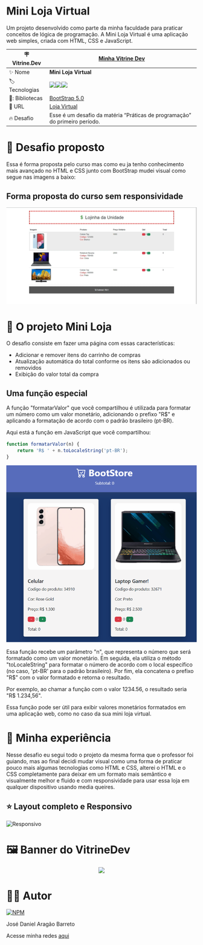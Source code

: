 # Mini Loja Virtual

Um projeto desenvolvido como parte da minha faculdade para praticar conceitos de lógica de programação. A Mini Loja Virtual é uma aplicação web simples, criada com HTML, CSS e JavaScript.

| :placard: Vitrine.Dev |  [Minha Vitrine Dev](https://cursos.alura.com.br/vitrinedev/danielbarreto)   |
| -------------  | --- |
| :sparkles: Nome        | **Mini Loja Virtual**
| :label: Tecnologias |   <img src="https://img.shields.io/badge/HTML5-E34F26?style=for-the-badge&logo=html5&logoColor=white"><img src="https://img.shields.io/badge/CSS3-1572B6?style=for-the-badge&logo=css3&logoColor=white"><img src="https://img.shields.io/badge/JavaScript-F7DF1E?style=for-the-badge&logo=javascript&logoColor=black">
| 🎇: Bibliotecas | [BootStrap 5.0](https://www.cssportal.com/css-scrollbar-generator/)
| :rocket: URL         | [Loja Virtual](https://faculdade-loja-virtual.bohr.io)
| :fire: Desafio     | Esse é um desafio da matéria “Práticas de programação” do primeiro período.

# 💪 Desafio proposto

Essa é forma proposta pelo curso mas como eu ja tenho conhecimento mais avançado no HTML e CSS junto com BootStrap mudei visual como segue nas imagens a baixo:

 ## Forma proposta do curso sem responsividade

<img src="https://github.com/DanielBarret0/faculdade-loja-virtual/blob/main/assets/github/Resultado%20proposto.png">

# 📑 O projeto Mini Loja

O desafio consiste em fazer uma página com essas características:

- Adicionar e remover itens do carrinho de compras
- Atualização automática do total conforme os itens são adicionados ou removidos
- Exibição do valor total da compra

 ## Uma função especial
 
 A função "formatarValor" que você compartilhou é utilizada para formatar um número como um valor monetário, adicionando o prefixo "R$" e aplicando a formatação de acordo com o padrão brasileiro (pt-BR).

Aqui está a função em JavaScript que você compartilhou:

~~~javascript
function formatarValor(n) {
    return 'R$ ' + n.toLocaleString('pt-BR');
}
~~~

![função](https://github.com/DanielBarret0/faculdade-loja-virtual/blob/main/assets/github/fun%C3%A7%C3%A3o-especial.gif)

Essa função recebe um parâmetro "n", que representa o número que será formatado como um valor monetário. Em seguida, ela utiliza o método "toLocaleString" para formatar o número de acordo com o local específico (no caso, 'pt-BR' para o padrão brasileiro). Por fim, ela concatena o prefixo "R$" com o valor formatado e retorna o resultado.

Por exemplo, ao chamar a função com o valor 1234.56, o resultado seria "R$ 1.234,56".

Essa função pode ser útil para exibir valores monetários formatados em uma aplicação web, como no caso da sua mini loja virtual.

# 🤯 Minha experiência

Nesse desafio eu segui todo o projeto da mesma forma que o professor foi guiando, mas ao final decidi mudar visual como uma forma de praticar pouco mais algumas tecnologias como HTML e CSS, alterei o HTML e o CSS completamente para deixar em um formato mais semântico e visualmente melhor e fluido e com responsividade para usar essa loja em qualquer dispositivo usando media queires.

## ⭐ Layout completo e Responsivo
![Responsivo](https://github.com/DanielBarret0/faculdade-loja-virtual/blob/main/assets/github/mini-loja-reduzido.gif)

# 🖼️ Banner do VitrineDev

<div align="center">
<img src="https://github.com/DanielBarret0/faculdade-loja-virtual/blob/main/assets/github/mini-loja-reduzido.gif#vitrinedev">
</div>

# 🙋‍♂️ Autor

[![NPM](https://img.shields.io/npm/l/react)](https://github.com/DanielBarret0/codeChella/blob/main/LICENSE.md)

José Daniel Aragão Barreto

Acesse minha redes [aqui](https://social-links-v2.bohr.io/)



